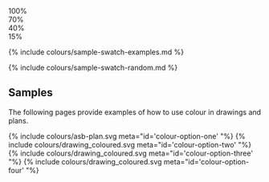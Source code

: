 <section id="colours-page-swatches">
</section>

<div class="swatch-samples">
<div class="colour-block numbers">
    <div>100%</div>
    <div> 70%</div>
    <div> 40%</div>
    <div> 15%</div>
</div>

{% include colours/sample-swatch-examples.md %}
</div>

{% include colours/sample-swatch-random.md %}

<section id="colours-page-samples">
</section>

## Samples


The following pages provide examples of how to use colour in drawings and plans.

{% include colours/asb-plan.svg meta="id='colour-option-one' "%}
{% include colours/drawing_coloured.svg meta="id='colour-option-two' "%}
{% include colours/drawing_coloured.svg meta="id='colour-option-three' "%}
{% include colours/drawing_coloured.svg meta="id='colour-option-four' "%}
